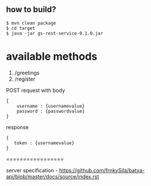 how to build?
-------------


    $ mvn clean package
    $ cd target
    $ java -jar gs-rest-service-0.1.0.jar
    
   
available methods
=================
1. /greetings
2. /register

POST request with body


    {
        username : {usernamevalue}
        password : {passwordvalue}
    }
    

    
response
 
    {
       token : {usernamevalue}      
    }
    

   

=================

server specification - https://github.com/frnkySila/batya-api/blob/master/docs/source/index.rst

